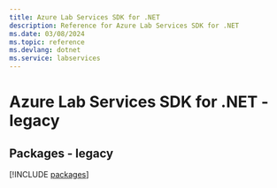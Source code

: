 ```yaml
---
title: Azure Lab Services SDK for .NET
description: Reference for Azure Lab Services SDK for .NET
ms.date: 03/08/2024
ms.topic: reference
ms.devlang: dotnet
ms.service: labservices
---
```

# Azure Lab Services SDK for .NET - legacy
## Packages - legacy
[!INCLUDE [packages](lab-services-index.md)]